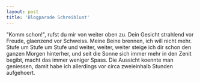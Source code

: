 ```yaml
---
layout: post
title: 'Blogparade Schreiblust'
---
```


"Komm schon!", rufst du mir von weiter oben zu. Dein Gesicht strahlend vor Freude, glaenzend vor Schweiss. Meine Beine brennen, ich will nicht mehr. Stufe um Stufe um Stufe und weiter, weiter, weiter steige ich dir schon den ganzen Morgen hinterher, und seit die Sonne sich immer mehr in den Zenit begibt, macht das immer weniger Spass. Die Aussicht koennte man geniessen, damit habe ich allerdings vor circa zweieinhalb Stunden aufgehoert. 